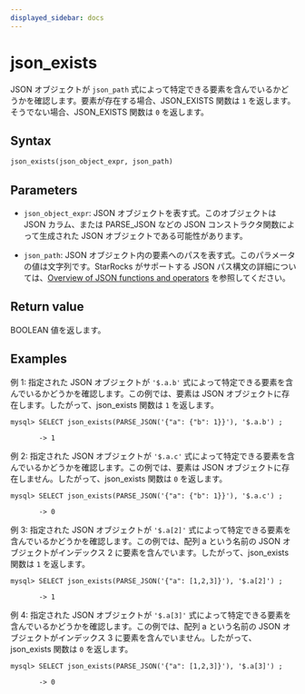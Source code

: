 ```yaml
---
displayed_sidebar: docs
---
```


# json_exists

JSON オブジェクトが `json_path` 式によって特定できる要素を含んでいるかどうかを確認します。要素が存在する場合、JSON_EXISTS 関数は `1` を返します。そうでない場合、JSON_EXISTS 関数は `0` を返します。

## Syntax

```Haskell
json_exists(json_object_expr, json_path)
```

## Parameters

- `json_object_expr`: JSON オブジェクトを表す式。このオブジェクトは JSON カラム、または PARSE_JSON などの JSON コンストラクタ関数によって生成された JSON オブジェクトである可能性があります。

- `json_path`: JSON オブジェクト内の要素へのパスを表す式。このパラメータの値は文字列です。StarRocks がサポートする JSON パス構文の詳細については、[Overview of JSON functions and operators](../overview-of-json-functions-and-operators.md) を参照してください。

## Return value

BOOLEAN 値を返します。

## Examples

例 1: 指定された JSON オブジェクトが `'$.a.b'` 式によって特定できる要素を含んでいるかどうかを確認します。この例では、要素は JSON オブジェクトに存在します。したがって、json_exists 関数は `1` を返します。

```plaintext
mysql> SELECT json_exists(PARSE_JSON('{"a": {"b": 1}}'), '$.a.b') ;

       -> 1
```

例 2: 指定された JSON オブジェクトが `'$.a.c'` 式によって特定できる要素を含んでいるかどうかを確認します。この例では、要素は JSON オブジェクトに存在しません。したがって、json_exists 関数は `0` を返します。

```plaintext
mysql> SELECT json_exists(PARSE_JSON('{"a": {"b": 1}}'), '$.a.c') ;

       -> 0
```

例 3: 指定された JSON オブジェクトが `'$.a[2]'` 式によって特定できる要素を含んでいるかどうかを確認します。この例では、配列 a という名前の JSON オブジェクトがインデックス 2 に要素を含んでいます。したがって、json_exists 関数は `1` を返します。

```plaintext
mysql> SELECT json_exists(PARSE_JSON('{"a": [1,2,3]}'), '$.a[2]') ;

       -> 1
```

例 4: 指定された JSON オブジェクトが `'$.a[3]'` 式によって特定できる要素を含んでいるかどうかを確認します。この例では、配列 a という名前の JSON オブジェクトがインデックス 3 に要素を含んでいません。したがって、json_exists 関数は `0` を返します。

```plaintext
mysql> SELECT json_exists(PARSE_JSON('{"a": [1,2,3]}'), '$.a[3]') ;

       -> 0
```